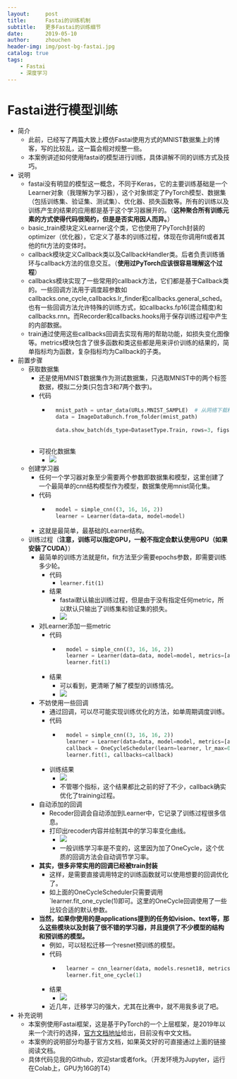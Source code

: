 ```yaml
---
layout:     post
title:      Fastai的训练机制
subtitle:   更多Fastai的训练细节
date:       2019-05-10
author:     zhouchen
header-img: img/post-bg-fastai.jpg
catalog: true
tags:
    - Fastai
    - 深度学习
---
```


# Fastai进行模型训练
- 简介
	- 此前，已经写了两篇大致上模仿Fastai使用方式的MNIST数据集上的博客，写的比较乱，这一篇会相对规整一些。
	- 本案例讲述如何使用fastai的模型进行训练，具体讲解不同的训练方式及技巧。
- 说明
	- fastai没有明显的模型这一概念，不同于Keras，它的主要训练基础是一个Learner对象（我理解为学习器），这个对象绑定了PyTorch模型、数据集（包括训练集、验证集、测试集）、优化器、损失函数等。所有的训练以及训练产生的结果的应用都是基于这个学习器展开的。（**这种聚合所有训练元素的方式使得代码很简约，但是是否实用因人而异。**）
	- basic_train模块定义Learner这个类，它也使用了PyTorch封装的optimizer（优化器），它定义了基本的训练过程，体现在你调用fit或者其他的fit方法的变体时。
	- callback模块定义Callback类以及CallbackHandler类。后者负责训练循环与callback方法的信息交互。（**使用过PyTorch应该很容易理解这个过程**）
	- callbacks模块实现了一些常用的callback方法，它们都是基于Callback类的。一些回调方法用于调度超参数如callbacks.one_cycle,callbacks.lr_finder和callbacks.general_sched。也有一些回调方法允许特殊的训练方式，如callbacks.fp16(混合精度)和callbacks.rnn。而Recorder和callbacks.hooks用于保存训练过程中产生的内部数据。
	- train通过使用这些callbacks回调去实现有用的帮助功能，如损失变化图像等。metrics模块包含了很多函数和类这些都是用来评价训练的结果的，简单指标均为函数，复杂指标均为Callback的子类。
- 前置步骤
	- 获取数据集
		- 还是使用MNIST数据集作为测试数据集，只选取MNIST中的两个标签数据，模拟二分类(只包含3和7两个数字)。
		- 代码
			- ```python
				mnist_path = untar_data(URLs.MNIST_SAMPLE)  # 从网络下载精简版数据集并保存本地，返回路径
				data = ImageDataBunch.from_folder(mnist_path)
				
				data.show_batch(ds_type=DatasetType.Train, rows=3, figsize=(3, 3))
				
				```
		- 可视化数据集
			- ![](https://img-blog.csdnimg.cn/20190510151202732.png)
	- 创建学习器
		- 任何一个学习器对象至少需要两个参数即数据集和模型，这里创建了一个最简单的cnn结构模型作为模型，数据集使用mnist简化集。
		- 代码
			- ```python
				model = simple_cnn((3, 16, 16, 2))
				learner = Learner(data=data, model=model)
				```
		- 这就是最简单，最基础的Learner结构。
	- 训练过程（**注意，训练可以指定GPU，一般不指定会默认使用GPU（如果安装了CUDA）**）
		- 最简单的训练方法就是fit，fit方法至少需要epochs参数，即需要训练多少轮。
			- 代码
				- `learner.fit(1)`
			- 结果
				- fastai默认输出训练过程，但是由于没有指定任何metric，所以默认只输出了训练集和验证集的损失。
				- ![](https://img-blog.csdnimg.cn/20190510152534516.png)
		- 对Learner添加一些metric
			- 代码
				- ```python
					model = simple_cnn((3, 16, 16, 2))
					learner = Learner(data=data, model=model, metrics=[accuracy, AUROC(), error_rate])
					learner.fit(1)
					```
			- 结果
				- 可以看到，更清晰了解了模型的训练情况。
				- ![](https://img-blog.csdnimg.cn/20190510153204982.png)
		- 不妨使用一些回调
			- 通过回调，可以尽可能实现训练优化的方法，如单周期调度训练。
			- 代码
				- ```python
					model = simple_cnn((3, 16, 16, 2))
					learner = Learner(data=data, model=model, metrics=[accuracy, AUROC(), error_rate])
					callback = OneCycleScheduler(learn=learner, lr_max=0.01)
					learner.fit(1, callbacks=callback)
					```
			- 训练结果
				- ![](https://img-blog.csdnimg.cn/20190510153636257.png)
				- 不管哪个指标，这个结果都比之前的好了不少，callback确实优化了training过程。
		- 自动添加的回调
			- Recoder回调会自动添加到Learner中，它记录了训练过程很多信息。
			- 打印出recoder内容并绘制其中的学习率变化曲线。
				- ![](https://img-blog.csdnimg.cn/20190510154040695.png)
				- 一般训练学习率是不变的，这里因为加了OneCycle，这个优质的回调方法会自动调节学习率。
		- **其实，很多非常实用的回调已经被train封装**
			- 这样，是需要直接调用特定的训练函数就可以使用想要的回调优化了。
			- 如上面的OneCycleScheduler只需要调用`learner.fit_one_cycle(1)即可。这里的OneCycle回调使用了一些比较合适的默认参数。
		- **当然，如果你使用的是applications提到的任务如vision、text等，那么这些模块以及封装了很不错的学习器，并且提供了不少模型的结构和预训练的模型。**
			- 例如，可以轻松迁移一个resnet预训练的模型。
			- 代码
				- ```python
					learner = cnn_learner(data, models.resnet18, metrics=[accuracy, AUROC(), error_rate])
					learner.fit_one_cycle(1)
					```
			- 结果
				- ![](https://img-blog.csdnimg.cn/20190510155611208.png)
			- 近几年，迁移学习的强大，尤其在比赛中，就不用我多说了吧。
- 补充说明
	- 本案例使用Fastai框架，这是基于PyTorch的一个上层框架，是2019年以来一个流行的选择，[官方文档地址](https://docs.fast.ai/)给出，目前没有中文文档。
	- 本案例的说明部分均基于官方文档，如果英文好的可直接通过上面的链接阅读文档。
	- 具体代码见我的Github，欢迎star或者fork。（开发环境为Jupyter，运行在Colab上，GPU为16G的T4）